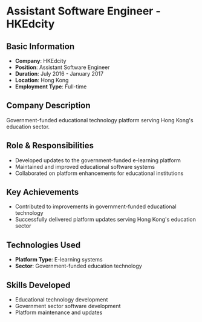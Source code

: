 # Assistant Software Engineer - HKEdcity

## Basic Information
- **Company**: HKEdcity
- **Position**: Assistant Software Engineer
- **Duration**: July 2016 - January 2017
- **Location**: Hong Kong
- **Employment Type**: Full-time

## Company Description
Government-funded educational technology platform serving Hong Kong's education sector.

## Role & Responsibilities
- Developed updates to the government-funded e-learning platform
- Maintained and improved educational software systems
- Collaborated on platform enhancements for educational institutions

## Key Achievements
- Contributed to improvements in government-funded educational technology
- Successfully delivered platform updates serving Hong Kong's education sector

## Technologies Used
- **Platform Type**: E-learning systems
- **Sector**: Government-funded education technology

## Skills Developed
- Educational technology development
- Government sector software development
- Platform maintenance and updates